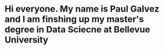 # Hi everyone. My name is Paul Galvez and I am finshing up my master's degree in Data Sciecne at Bellevue University
